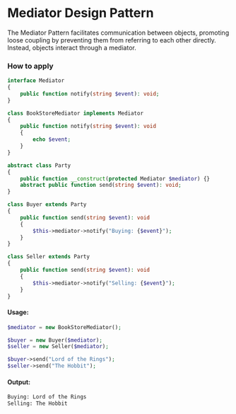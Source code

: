 # Mediator Design Pattern
The Mediator Pattern facilitates communication between objects, promoting loose coupling by preventing them from referring to each other directly. Instead, objects interact through a mediator.

### How to apply
```php
interface Mediator
{
    public function notify(string $event): void;
}

class BookStoreMediator implements Mediator
{
    public function notify(string $event): void
    {
        echo $event;
    }
}
```

```php
abstract class Party
{
    public function __construct(protected Mediator $mediator) {}
    abstract public function send(string $event): void;
}

class Buyer extends Party
{
    public function send(string $event): void
    {
        $this->mediator->notify("Buying: {$event}");
    }
}

class Seller extends Party
{
    public function send(string $event): void
    {
        $this->mediator->notify("Selling: {$event}");
    }
}
```

#### Usage:
```php
$mediator = new BookStoreMediator();

$buyer = new Buyer($mediator);
$seller = new Seller($mediator);

$buyer->send("Lord of the Rings");
$seller->send("The Hobbit");
```

#### Output:
```txt
Buying: Lord of the Rings
Selling: The Hobbit
```
